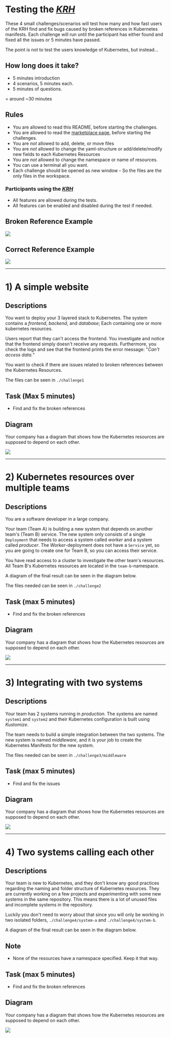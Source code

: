 # Testing the [_KRH_](https://marketplace.visualstudio.com/items?itemName=dag-andersen.kubernetes-reference-highlighter)

These 4 small challenges/scenarios will test how many and how fast users of the KRH find and fix bugs caused by broken references in Kubernetes manifests. Each challenge will run until the participant has either found and fixed all the issues or 5 minutes have passed.

The point is not to test the users knowledge of Kubernetes, but instead... 

## How long does it take?

- 5 minutes introduction
- 4 scenarios, 5 minutes each.
- 5 minutes of questions. 

= around ~30 minutes 

## Rules
- You are allowed to read this README, before starting the challenges.
- You are allowed to read the [marketplace page](https://marketplace.visualstudio.com/items?itemName=dag-andersen.kubernetes-reference-highlighter), before starting the challenges.
- You are *not* allowed to add, delete, or move files
- You are *not* allowed to change the yaml-structure or add/delete/modify new fields to each Kubernetes Resources
- You are *not* allowed to change the namespace or name of resources. 
- You can use a terminal all you want. 
- Each challenge should be opened as new window - So the files are the only files in the workspace.

### Participants using the [_KRH_](https://marketplace.visualstudio.com/items?itemName=dag-andersen.kubernetes-reference-highlighter) 
- All features are allowed during the tests.
- All features can be enabled and disabled during the test if needed.

## Broken Reference Example

![](./images/assignments_wrong.png)

## Correct Reference Example

![](./images/assignments_correct.png)


---

# 1) A simple website

<!---
Scanning Technique: Workspace
References: ingress ref, service, configMap|secret ref, free service)
--->

## Descriptions
You want to deploy your 3 layered stack to Kubernetes. The system contains a *frontend*, *backend*, and *database*; Each containing one or more kubernetes resources.

Users report that they can't access the frontend. You investigate and notice that the frontend simply doesn't receive any requests. Furthermore, you check the logs and see that the frontend prints the error message: "_Can't access data._"

You want to check if there are issues related to broken references between the Kubernetes Resources.

The files can be seen in `./challenge1`

## Task (Max 5 minutes)
- Find and fix the broken references

## Diagram

Your company has a diagram that shows how the Kubernetes resources are supposed to depend on each other. 

![](./images/assignments_as1.png)
<!-- ![](./images/assignments_as1-answ.png) -->
<!-- ![](./images/assignments_test.png) -->

<!---
## Answer
- fix ingress service pointer
- fix selector for service
- fix configMap|secret ref reference
- fix free 
--->

---

# 2) Kubernetes resources over multiple teams

<!---
Scanning Technique: Cluster
References: free service, configMap|secret ref, service)
--->

## Descriptions
You are a software developer in a large company.

Your team (Team A) is building a new system that depends on another team's (Team B) service. The new system only consists of a single `Deployment` that needs to access a system called *worker* and a system called *producer*. The *Worker*-deployment does not have a `Service` yet, so you are going to create one for Team B, so you can access their service.

You have read access to a cluster to investigate the other team's resources.
All Team B's Kubernetes resources are located in the `team-b`-namespace.

A diagram of the final result can be seen in the diagram below.

The files needed can be seen in `./challenge2`

## Task (max 5 minutes)
- Find and fix the broken references

## Diagram
Your company has a diagram that shows how the Kubernetes resources are supposed to depend on each other. 

![](./images/assignments_as2.png)
<!-- ![](./images/assignments_as2-answ.png) -->

<!---
## Answer
- fix reference to configMap in cluster
- fix selector in service in workspace
- fix free service ref to deployment in cluster.
--->
---

# 3) Integrating with two systems

<!---
Scanning Technique: Kustomize
References: kustomize build, free service, configMap|secret ref)
--->

## Descriptions
Your team has 2 systems running in _production_. The systems are named `system1` and `system2` and their Kubernetes configuration is built using *Kustomize*.

The team needs to build a simple integration between the two systems. The new system is named *middleware*, and it is your job to create the Kubernetes Manifests for the new system.

The files needed can be seen in `./challenge3/middleware`

## Task (max 5 minutes)
- Find and fix the issues

## Diagram
Your company has a diagram that shows how the Kubernetes resources are supposed to depend on each other. 

![](./images/assignments_as3.png)
<!-- ![](./images/assignments_as3-answ.png) -->

<!---
## Answer
- fix deployment arguments
- fix broken config map issues.
- fix wrong filename in kustomize
--->
---

# 4) Two systems calling each other

## Descriptions
Your team is new to Kubernetes, and they don't know any good practices regarding the naming and folder structure of Kubernetes resources.
They are currently working on a few projects and experimenting with some new systems in the same repository. This means there is a lot of unused files and incomplete systems in the repository.

Luckily you don't need to worry about that since you will only be working in two isolated folders, `./challenge4/system-a` and `./challenge4/system-b`.

A diagram of the final result can be seen in the diagram below.

## Note
- None of the resources have a namespace specified. Keep it that way.

## Task (max 5 minutes)
- Find and fix the broken references

## Diagram

Your company has a diagram that shows how the Kubernetes resources are supposed to depend on each other. 

![](./images/assignments_as4.png)
<!-- ![](./images/assignments_as4-answ.png) -->

<!---
## Answer
- something
--->



<!---
# Questions after
- What did help you the most?
- Did the extension help?
- Do you find the diagram useful?
  - maybe if you had more time?
- Years of professional experience
- Years of professional experience with Kubernetes
- How likely are you to recommend this extension to others working with VS Code and Kubernetes? Scales go from 1:“very unlikely” to 5:“very likely”.

---

## things to include

### Features
- kustomize reference
- kustomize build
- Cluster
- normal workspace
- namespace sensitive free service ref

### Resources
1. ingress ref to service
2. service ref to deployment
3. free ref to service
4. deployment to secret
5. deployment to config map

--->